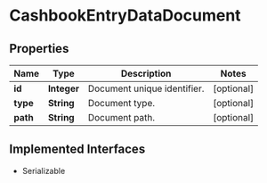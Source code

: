 

# CashbookEntryDataDocument


## Properties

Name | Type | Description | Notes
------------ | ------------- | ------------- | -------------
**id** | **Integer** | Document unique identifier. |  [optional]
**type** | **String** | Document type. |  [optional]
**path** | **String** | Document path. |  [optional]


## Implemented Interfaces

* Serializable


